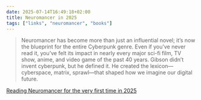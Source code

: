 ```yaml
---
date: 2025-07-14T16:49:18+02:00
title: Neuromancer in 2025
tags: ["links", "neuromancer", "books"]
---
```


> Neuromancer has become more than just an influential novel; it’s now the blueprint for the entire Cyberpunk genre. Even if you’ve never read it, you’ve felt its impact in nearly every major sci-fi film, TV show, anime, and video game of the past 40 years. Gibson didn’t invent cyberpunk, but he defined it. He created the lexicon—cyberspace, matrix, sprawl—that shaped how we imagine our digital future.

[Reading Neuromancer for the very first time in 2025](https://mbh4h.substack.com/p/neuromancer-2025-review-william-gibson)